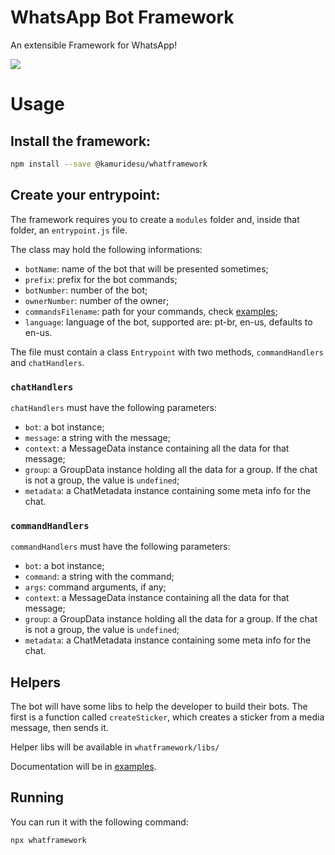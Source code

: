 # WhatsApp Bot Framework

An extensible Framework for WhatsApp!

<img src="https://count.kamuridesu.com?username=whatframework" />

# Usage

## Install the framework:

```sh
npm install --save @kamuridesu/whatframework
```

## Create your entrypoint:

The framework requires you to create a `modules` folder and, inside that folder, an `entrypoint.js` file.

The class may hold the following informations:

- `botName`: name of the bot that will be presented sometimes;
- `prefix`: prefix for the bot commands;
- `botNumber`: number of the bot;
- `ownerNumber`: number of the owner;
- `commandsFilename`: path for your commands, check [examples](examples/modules/);
- `language`: language of the bot, supported are: pt-br, en-us, defaults to en-us.

The file must contain a class `Entrypoint` with two methods, `commandHandlers` and `chatHandlers`.

### `chatHandlers`

`chatHandlers` must have the following parameters:

- `bot`: a bot instance;
- `message`: a string with the message;
- `context`: a MessageData instance containing all the data for that message;
- `group`: a GroupData instance holding all the data for a group. If the chat is not a group, the value is `undefined`;
- `metadata`: a ChatMetadata instance containing some meta info for the chat.

### `commandHandlers`

`commandHandlers` must have the following parameters:

- `bot`: a bot instance;
- `command`: a string with the command;
- `args`: command arguments, if any;
- `context`: a MessageData instance containing all the data for that message;
- `group`: a GroupData instance holding all the data for a group. If the chat is not a group, the value is `undefined`;
- `metadata`: a ChatMetadata instance containing some meta info for the chat.

## Helpers

The bot will have some libs to help the developer to build their bots. The first is a function called `createSticker`, which creates a sticker from a media message, then sends it.

Helper libs will be available in `whatframework/libs/`

Documentation will be in [examples](examples/libs/).

## Running

You can run it with the following command:

```sh
npx whatframework
```
